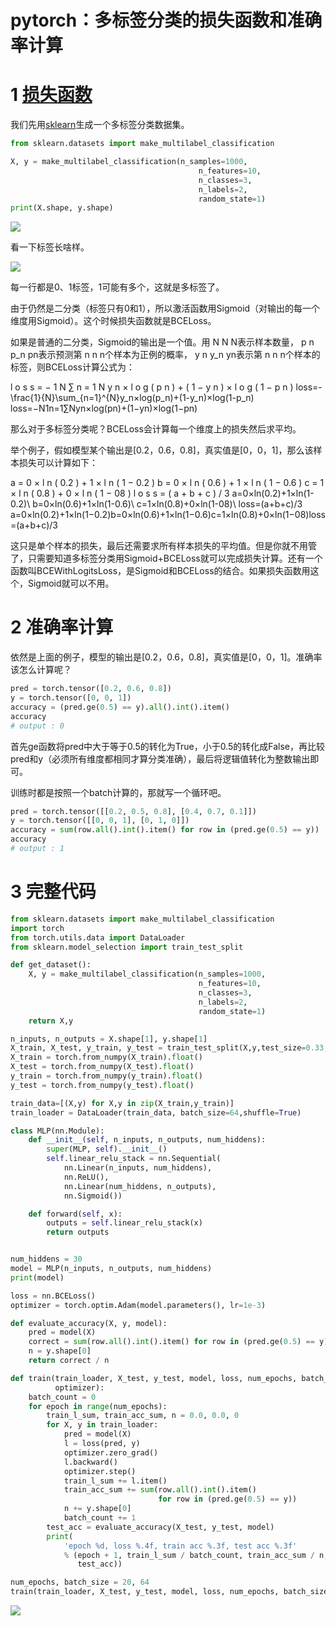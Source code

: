 # pytorch：多标签分类的损失函数和准确率计算

# 1 [损失函数](https://so.csdn.net/so/search?q=损失函数&spm=1001.2101.3001.7020)

我们先用[sklearn](https://so.csdn.net/so/search?q=sklearn&spm=1001.2101.3001.7020)生成一个多标签分类数据集。

```Python
from sklearn.datasets import make_multilabel_classification

X, y = make_multilabel_classification(n_samples=1000,
                                          n_features=10,
                                          n_classes=3,
                                          n_labels=2,
                                          random_state=1)
print(X.shape, y.shape)
```

![](https://fjjwhjwd3p.feishu.cn/space/api/box/stream/download/asynccode/?code=NGYxNzVmZTI1NDY2Mjc3NjdmMjg4M2Q5M2MzNDc5NWZfQ0QxdmdqMGhSTVY5VEx5cGM4ekhteWFzRGlXUUpFZkNfVG9rZW46Ym94Y25yeTVkNmpNZkRSRUptd1psYmdmWGNlXzE2NTg2ODI4NTg6MTY1ODY4NjQ1OF9WNA)

 看一下标签长啥样。

![](https://fjjwhjwd3p.feishu.cn/space/api/box/stream/download/asynccode/?code=N2JmMGY3OTY0OTZhNmQwODczYzI4ZDA3NmVlMzUzMjlfZ2RUU3JiNWNNeFk0S2hJN09MejE5QmNCSHdESHRqR05fVG9rZW46Ym94Y24xMkpZZWxWMEtjQm1OYWNQT0RLd2lkXzE2NTg2ODI4NTg6MTY1ODY4NjQ1OF9WNA)

 每一行都是0、1标签，1可能有多个，这就是多标签了。

 由于仍然是二分类（标签只有0和1），所以激活函数用Sigmoid（对输出的每一个维度用Sigmoid）。这个时候损失函数就是BCELoss。

 如果是普通的二分类，Sigmoid的输出是一个值。用 N N N表示样本数量， p n p_n pn表示预测第 n n n个样本为正例的概率， y n y_n yn表示第 n n n个样本的标签，则BCELoss计算公式为：

 l o s s = − 1 N ∑ n = 1 N y n × l o g ( p n ) + ( 1 − y n ) × l o g ( 1 − p n ) loss=-\frac{1}{N}\sum_{n=1}^{N}y_n×log(p_n)+(1-y_n)×log(1-p_n) loss=−N1n=1∑Nyn×log(pn)+(1−yn)×log(1−pn)

 那么对于多标签分类呢？BCELoss会计算每一个维度上的损失然后求平均。

 举个例子，假如模型某个输出是[0.2，0.6，0.8]，真实值是[0，0，1]，那么该样本损失可以计算如下：

 a = 0 × l n ( 0.2 ) + 1 × l n ( 1 − 0.2 ) b = 0 × l n ( 0.6 ) + 1 × l n ( 1 − 0.6 ) c = 1 × l n ( 0.8 ) + 0 × l n ( 1 − 08 ) l o s s = ( a + b + c ) / 3 a=0×ln(0.2)+1×ln(1-0.2)\\ b=0×ln(0.6)+1×ln(1-0.6)\\ c=1×ln(0.8)+0×ln(1-08)\\ loss=(a+b+c)/3 a=0×ln(0.2)+1×ln(1−0.2)b=0×ln(0.6)+1×ln(1−0.6)c=1×ln(0.8)+0×ln(1−08)loss=(a+b+c)/3

 这只是单个样本的损失，最后还需要求所有样本损失的平均值。但是你就不用管了，只需要知道多标签分类用Sigmoid+BCELoss就可以完成损失计算。还有一个函数叫BCEWithLogitsLoss，是Sigmoid和BCELoss的结合。如果损失函数用这个，Sigmoid就可以不用。

# 2 准确率计算

依然是上面的例子，模型的输出是[0.2，0.6，0.8]，真实值是[0，0，1]。准确率该怎么计算呢？

```Python
pred = torch.tensor([0.2, 0.6, 0.8])
y = torch.tensor([0, 0, 1])
accuracy = (pred.ge(0.5) == y).all().int().item()
accuracy
# output : 0
```

首先ge函数将pred中大于等于0.5的转化为True，小于0.5的转化成False，再比较pred和y（必须所有维度都相同才算分类准确），最后将逻辑值转化为整数输出即可。

 训练时都是按照一个batch计算的，那就写一个循环吧。

```Python
pred = torch.tensor([[0.2, 0.5, 0.8], [0.4, 0.7, 0.1]])
y = torch.tensor([[0, 0, 1], [0, 1, 0]])
accuracy = sum(row.all().int().item() for row in (pred.ge(0.5) == y))
accuracy
# output : 1
```

# 3 完整代码

```Python
from sklearn.datasets import make_multilabel_classification
import torch
from torch.utils.data import DataLoader
from sklearn.model_selection import train_test_split

def get_dataset():
    X, y = make_multilabel_classification(n_samples=1000,
                                          n_features=10,
                                          n_classes=3,
                                          n_labels=2,
                                          random_state=1)
    return X,y

n_inputs, n_outputs = X.shape[1], y.shape[1]
X_train, X_test, y_train, y_test = train_test_split(X,y,test_size=0.33,random_state=42)
X_train = torch.from_numpy(X_train).float()
X_test = torch.from_numpy(X_test).float()
y_train = torch.from_numpy(y_train).float()
y_test = torch.from_numpy(y_test).float()

train_data=[(X,y) for X,y in zip(X_train,y_train)]
train_loader = DataLoader(train_data, batch_size=64,shuffle=True)

class MLP(nn.Module):
    def __init__(self, n_inputs, n_outputs, num_hiddens):
        super(MLP, self).__init__()
        self.linear_relu_stack = nn.Sequential(
            nn.Linear(n_inputs, num_hiddens),
            nn.ReLU(),
            nn.Linear(num_hiddens, n_outputs), 
            nn.Sigmoid())

    def forward(self, x):
        outputs = self.linear_relu_stack(x)
        return outputs


num_hiddens = 30
model = MLP(n_inputs, n_outputs, num_hiddens)
print(model)

loss = nn.BCELoss()
optimizer = torch.optim.Adam(model.parameters(), lr=1e-3)

def evaluate_accuracy(X, y, model):
    pred = model(X)
    correct = sum(row.all().int().item() for row in (pred.ge(0.5) == y))
    n = y.shape[0]
    return correct / n

def train(train_loader, X_test, y_test, model, loss, num_epochs, batch_size,
          optimizer):
    batch_count = 0
    for epoch in range(num_epochs):
        train_l_sum, train_acc_sum, n = 0.0, 0.0, 0
        for X, y in train_loader:
            pred = model(X)
            l = loss(pred, y)
            optimizer.zero_grad()
            l.backward()
            optimizer.step()
            train_l_sum += l.item()
            train_acc_sum += sum(row.all().int().item()
                                 for row in (pred.ge(0.5) == y))
            n += y.shape[0]
            batch_count += 1
        test_acc = evaluate_accuracy(X_test, y_test, model)
        print(
            'epoch %d, loss %.4f, train acc %.3f, test acc %.3f'
            % (epoch + 1, train_l_sum / batch_count, train_acc_sum / n,
               test_acc))

num_epochs, batch_size = 20, 64
train(train_loader, X_test, y_test, model, loss, num_epochs, batch_size,optimizer)
```

![](https://fjjwhjwd3p.feishu.cn/space/api/box/stream/download/asynccode/?code=NmE4YTc0NTQyZWU2ZWRiZThlMGRjOGU3ZGQ4NzUyZDVfN2h6ZGFyeWhoWFNGQWRkWHpmWEx5dG9pTE5sYWVQQmVfVG9rZW46Ym94Y25lVTZDY29kemEwclV2Wk1HWEh0cEZnXzE2NTg2ODI4NTg6MTY1ODY4NjQ1OF9WNA)
